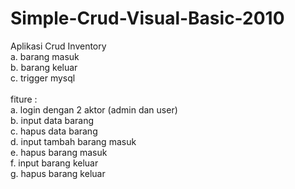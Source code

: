 # Simple-Crud-Visual-Basic-2010

Aplikasi Crud Inventory
</br>
  a. barang masuk
  </br>
  b. barang keluar
  </br>
  c. trigger mysql
  </br>
 </br>
 fiture :
  </br>
  a. login dengan 2 aktor (admin dan user)
   </br>
 b. input data barang </br>
 c. hapus data barang </br>
 d. input tambah barang masuk </br>
 e. hapus barang masuk </br>
 f. input barang keluar </br>
 g. hapus barang keluar </br>



